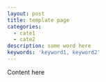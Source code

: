 ```yaml
---
layout: post
title: template page
categories:
  - cate1
  - cate2
description: some word here
keywords: 'keyword1, keyword2'
---
```


Content here
